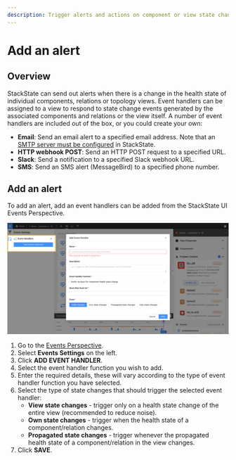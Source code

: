 ```yaml
---
description: Trigger alerts and actions on component or view state changes
---
```


# Add an alert

## Overview

StackState can send out alerts when there is a change in the health state of individual components, relations or topology views. Event handlers can be assigned to a view to respond to state change events generated by the associated components and relations or the view itself. A number of event handlers are included out of the box, or you could create your own:

- **Email**: Send an email alert to a specified email address. Note that an [SMTP server must be configured](/configure/topology/configure-email-alerts.md) in StackState.
- **HTTP webhook POST**: Send an HTTP POST request to a specified URL.
- **Slack**: Send a notification to a specified Slack webhook URL.
- **SMS**: Send an SMS alert (MessageBird) to a specified phone number.

## Add an alert

To add an alert, add an event handlers can be added from the StackState UI Events Perspective.

![Add an event handler](/.gitbook/assets/event_handlers_tab.png)

1. Go to the [Events Perspective](/use/views/events_perspective.md).
2. Select **Events Settings** on the left.
3. Click **ADD EVENT HANDLER**.
4. Select the event handler function you wish to add.
5. Enter the required details, these will vary according to the type of event handler function you have selected.
6. Select the type of state changes that should trigger the selected event handler:
    - **View state changes** - trigger only on a health state change of the entire view (recommended to reduce noise).
    - **Own state changes** - trigger when the health state of a component/relation changes.
    - **Propagated state changes** - trigger whenever the propagated health state of a component/relation in the view changes.
7. Click **SAVE**.



